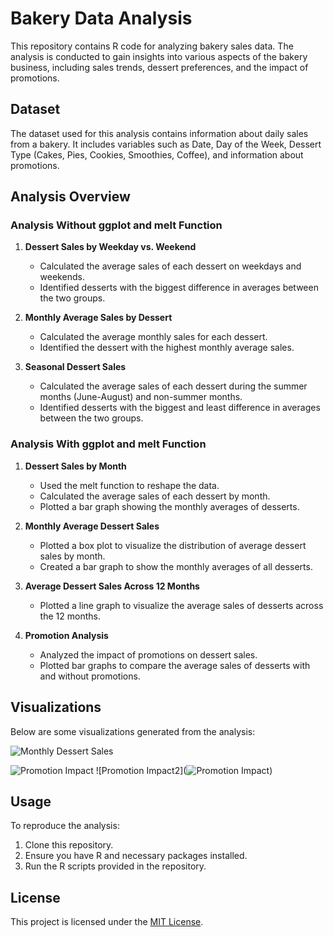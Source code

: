 # Bakery Data Analysis

This repository contains R code for analyzing bakery sales data. The analysis is conducted to gain insights into various aspects of the bakery business, including sales trends, dessert preferences, and the impact of promotions.

## Dataset
The dataset used for this analysis contains information about daily sales from a bakery. It includes variables such as Date, Day of the Week, Dessert Type (Cakes, Pies, Cookies, Smoothies, Coffee), and information about promotions.

## Analysis Overview

### Analysis Without ggplot and melt Function

1. **Dessert Sales by Weekday vs. Weekend**
   - Calculated the average sales of each dessert on weekdays and weekends.
   - Identified desserts with the biggest difference in averages between the two groups.

2. **Monthly Average Sales by Dessert**
   - Calculated the average monthly sales for each dessert.
   - Identified the dessert with the highest monthly average sales.

3. **Seasonal Dessert Sales**
   - Calculated the average sales of each dessert during the summer months (June-August) and non-summer months.
   - Identified desserts with the biggest and least difference in averages between the two groups.

### Analysis With ggplot and melt Function

1. **Dessert Sales by Month**
   - Used the melt function to reshape the data.
   - Calculated the average sales of each dessert by month.
   - Plotted a bar graph showing the monthly averages of desserts.

2. **Monthly Average Dessert Sales**
   - Plotted a box plot to visualize the distribution of average dessert sales by month.
   - Created a bar graph to show the monthly averages of all desserts.

3. **Average Dessert Sales Across 12 Months**
   - Plotted a line graph to visualize the average sales of desserts across the 12 months.

4. **Promotion Analysis**
   - Analyzed the impact of promotions on dessert sales.
   - Plotted bar graphs to compare the average sales of desserts with and without promotions.

## Visualizations
Below are some visualizations generated from the analysis:

![Monthly Dessert Sales]([path/to/monthly_dessert_sales.png](https://github.com/Ashelle04/sample-images-/blob/main/Rplot02.jpeg))

![Promotion Impact]([path/to/promotion_impact.png](https://github.com/Ashelle04/sample-images-/blob/main/Rplot02.jpeg))
![Promotion Impact2](![Promotion Impact]([path/to/promotion_impact.png](https://github.com/Ashelle04/sample-images-/blob/main/Rplot02.jpeg)))

## Usage
To reproduce the analysis:
1. Clone this repository.
2. Ensure you have R and necessary packages installed.
3. Run the R scripts provided in the repository.

## License
This project is licensed under the [MIT License](LICENSE).

